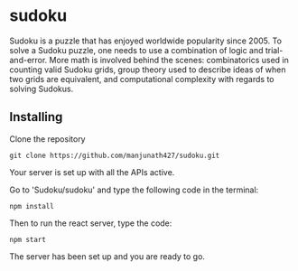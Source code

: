 # sudoku

Sudoku is a puzzle that has enjoyed worldwide popularity since 2005. To solve a Sudoku puzzle, one needs to use a combination of logic and trial-and-error. More math is involved behind the scenes: combinatorics used in counting valid Sudoku grids, group theory used to describe ideas of when two grids are equivalent, and computational complexity with regards to solving Sudokus.


## Installing
Clone the repository

    git clone https://github.com/manjunath427/sudoku.git

Your server is set up with all the APIs active.


Go to 'Sudoku/sudoku' and type the following code in the terminal:

    npm install

Then to run the react server, type the code:
    
    npm start


The server has been set up and you are ready to go.
